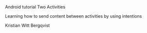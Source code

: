 Android tutorial Two Activities

Learning how to send content between activities by using intentions

Kristian Witt Bergqvist

